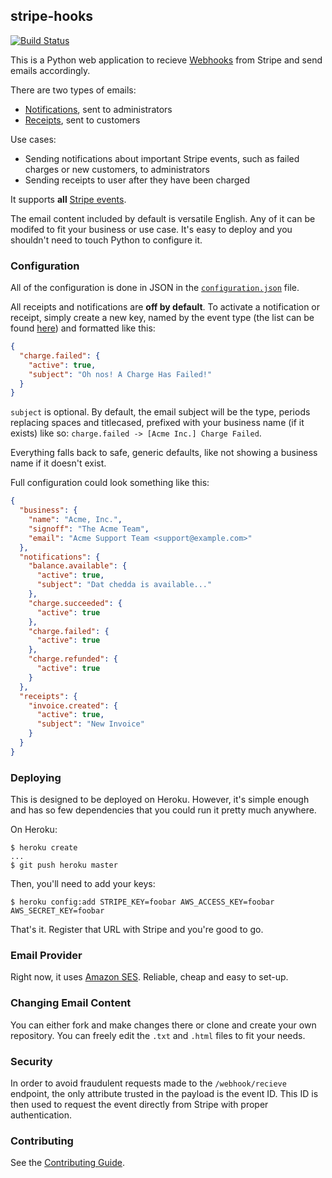 ## stripe-hooks

[![Build Status](https://travis-ci.org/pearkes/stripe-hooks.png?branch=master)](https://travis-ci.org/pearkes/stripe-hooks)

This is a Python web application to recieve [Webhooks](https://stripe.com/docs/webhooks)
from Stripe and send emails accordingly.

There are two types of emails:

- [Notifications](notifications/), sent to administrators
- [Receipts](receipts/), sent to customers

Use cases:

- Sending notifications about important Stripe events, such as failed
charges or new customers, to administrators
- Sending receipts to user after they have been charged

It supports **all** [Stripe events](https://stripe.com/docs/api#event_types).

The email content included by default is versatile English. Any
of it can be modifed to fit your business or use case. It's easy to
deploy and you shouldn't need to touch Python to configure it.

### Configuration

All of the configuration is done in JSON in the [`configuration.json`](configuration.json)
file.

All receipts and notifications are **off by default**. To activate
a notification or receipt, simply create a new key, named by the
event type (the list can be found [here](https://stripe.com/docs/api#event_types))
and formatted like this:

```json
{
  "charge.failed": {
    "active": true,
    "subject": "Oh nos! A Charge Has Failed!"
  }
}
```

`subject` is optional. By default, the email subject will be the type,
periods replacing spaces and titlecased, prefixed with your
business name (if it exists) like so: `charge.failed -> [Acme Inc.] Charge Failed`.

Everything falls back to safe, generic defaults, like not showing a business name
if it doesn't exist.

Full configuration could look something like this:

```json
{
  "business": {
    "name": "Acme, Inc.",
    "signoff": "The Acme Team",
    "email": "Acme Support Team <support@example.com>"
  },
  "notifications": {
    "balance.available": {
      "active": true,
      "subject": "Dat chedda is available..."
    },
    "charge.succeeded": {
      "active": true
    },
    "charge.failed": {
      "active": true
    },
    "charge.refunded": {
      "active": true
    }
  },
  "receipts": {
    "invoice.created": {
      "active": true,
      "subject": "New Invoice"
    }
  }
}
```

### Deploying

This is designed to be deployed on Heroku. However, it's simple
enough and has so few dependencies that you could run it pretty
much anywhere.

On Heroku:

    $ heroku create
    ...
    $ git push heroku master

Then, you'll need to add your keys:

    $ heroku config:add STRIPE_KEY=foobar AWS_ACCESS_KEY=foobar AWS_SECRET_KEY=foobar

That's it. Register that URL with Stripe and you're good to go.

### Email Provider

Right now, it uses [Amazon SES](http://aws.amazon.com/ses/). Reliable, cheap and
easy to set-up.

### Changing Email Content

You can either fork and make changes there or clone and create your own
repository. You can freely edit the `.txt` and `.html` files to fit your
needs.

### Security

In order to avoid fraudulent requests made to the `/webhook/recieve` endpoint,
the only attribute trusted in the payload is the event ID. This ID is then
used to request the event directly from Stripe with proper authentication.

### Contributing

See the [Contributing Guide](CONTRIBUTING.md).
